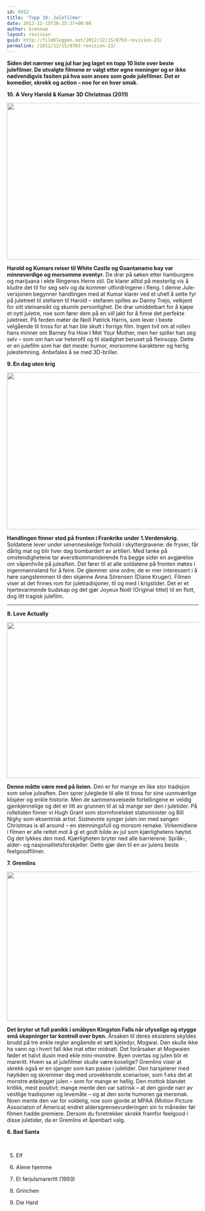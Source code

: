```yaml
---
id: 8952
title: 'Topp 10: Julefilmer'
date: 2012-12-15T20:25:37+00:00
author: brennum
layout: revision
guid: http://filmbloggen.net/2012/12/15/8763-revision-23/
permalink: /2012/12/15/8763-revision-23/
---
```

**Siden det nærmer seg jul har jeg laget en topp 10 liste over beste julefilmer. De utvalgte filmene er valgt etter egne meninger og er ikke nødvendigvis fasiten på hva som anses som gode julefilmer. Det er komedier, skrekk og action &#8211; noe for en hver smak.**

**10. A Very Harold & Kumar 3D Christmas (2011)**

<a href="http://filmbloggen.net/?attachment_id=8919" rel="attachment wp-att-8919"><img class="alignnone size-large wp-image-8919" src="http://filmbloggen.net/wp-content/uploads//2012/12/A-Very-Harold-Kumar-3D-Christmas-Promotional-Photo-harold-and-kumar-26145829-1280-852-620x412.jpg" alt="" width="620" height="412" /></a>

**Harold og Kumars reiser til White Castle og Guantanamo bay var minneverdige og morsomme eventyr.** De drar på søken etter hamburgere og marijuana i ekte Ringenes Herre stil. De klarer alltid på mesterlig vis å kludre det til for seg selv og da kommer utfordringene i fleng. I denne Jule-versjonen begynner handlingen med at Kumar klarer ved et uhell å sette fyr på juletreet til stefaren til Harold &#8211; stefaren spilles av Danny Trejo, velkjent for sitt steinansikt og skumle personlighet. De drar umiddelbart for å kjøpe et nytt juletre, noe som fører dem på en vill jakt for å finne det perfekte juletreet. På ferden møter de Neill Patrick Harris, som lever i beste velgående til tross for at han ble skutt i forrige film. Ingen tvil om at rollen hans minner om Barney fra How I Met Your Mother, men her spiller han seg selv &#8211; som om han var heterofil og til stadighet beruset på fleinsopp. Dette er en julefilm som har det meste: humor, morsomme karakterer og herlig julestemning. Anbefales å se med 3D-briller.

**9. En dag uten krig**

<a href="http://filmbloggen.net/?attachment_id=8920" rel="attachment wp-att-8920"><img class="alignnone size-large wp-image-8920" src="http://filmbloggen.net/wp-content/uploads//2012/12/julefilmer2endag-620x413.jpg" alt="" width="620" height="413" /></a>

**Handlingen finner sted på fronten i Frankrike under 1.Verdenskrig.** Soldatene lever under umenneskelige forhold i skyttergravene: de fryser, får dårlig mat og blir hver dag bombardert av artilleri. Med tanke på omstendighetene tar øverstkommanderende fra begge sider en avgjørelse om våpenhvile på juleaften. Det fører til at alle soldatene på fronten møtes i ingenmannsland for å feire. De glemmer sine ordre; de er mer interessert i å høre sangstemmen til den skjønne Anna Sörensen (Diane Kruger). Filmen viser at det finnes rom for juletradisjoner, til og med i krigstider. Det er et hjertevarmende budskap og det gjør Joyeux Noël (Original tittel) til en flott, dog litt tragisk julefilm.  
****

**8. Love Actually**

<a href="http://filmbloggen.net/?attachment_id=8941" rel="attachment wp-att-8941"><img class="alignnone size-large wp-image-8941" src="http://filmbloggen.net/wp-content/uploads//2012/12/love_actually_movie_image_bill_nighy_01-620x410.jpg" alt="" width="620" height="410" /></a>

**Denne måtte være med på listen.** Den er for mange en like stor tradisjon som selve juleaften. Den sprer juleglede til alle til tross for sine uunnværlige klisjéer og enkle historie. Men de sammensveisede fortellingene er veldig gjenkjennelige og det er litt av grunnen til at så mange ser den i juletider. På rollelisten finner vi Hugh Grant som stormforelsket statsminister og Bill Nighy som eksentrisk artist. Sistnevnte synger julen inn med sangen Christmas is all around &#8211; en stemningsfull og morsom remake. Virkemidlene i filmen er alle rettet mot å gi et godt bilde av jul som kjærlighetens høytid. Og det lykkes den med. Kjærligheten bryter ned alle barrierene: Språk-, alder- og nasjonalitetsforskjeller. Dette gjør den til en av julens beste feelgoodfilmer.

**7. Gremlins**

<a href="http://filmbloggen.net/?attachment_id=8946" rel="attachment wp-att-8946"><img class="alignnone size-large wp-image-8946" src="http://filmbloggen.net/wp-content/uploads//2012/12/gremlins-movie-image-620x393.png" alt="" width="620" height="393" /></a>

**Det bryter ut full panikk i småbyen Kingston Falls når ufyselige og stygge små skapninger tar kontroll over byen.** Årsaken til deres eksistens skyldes brudd på tre enkle regler angående et søtt kjeledyr, Mogwai. Den skulle ikke ha vann og i hvert fall ikke mat etter midnatt. Det forårsaker at Mogwaien føder et halvt dusin med ekle mini-monstre. Byen overtas og julen blir et mareritt. Hvem sa at julefilmer skulle være koselige? Gremlins viser at skrekk også er en sjanger som kan passe i juletider. Den harsjelerer med høytiden og skremmer deg med urovekkende scenarioer, som f.eks det at monstre ødelegger julen &#8211; som for mange er hellig. Den mottok blandet kritikk, mest positivt; mange mente den var satirisk &#8211; at den gjorde narr av vestlige tradisjoner og levemåte &#8211; og at den sorte humoren ga mersmak. Noen mente den var for voldelig, noe som gjorde at MPAA (Motion Picture Associaton of America) endret aldersgrensevurderingen sin to måneder før filmen hadde premiere. Dersom du foretrekker skrekk framfor feelgood i disse juletider, da er Gremlins et åpenbart valg.

**6. Bad Santa**

&nbsp;

5. Elf

4. Alene hjemme

3. Et førjulsmareritt (1993)

2. Grinchen

1. Die Hard

&nbsp;